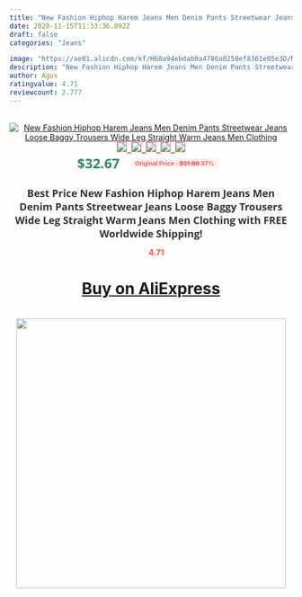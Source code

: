 ```yaml
---
title: "New Fashion Hiphop Harem Jeans Men Denim Pants Streetwear Jeans Loose Baggy Trousers Wide Leg Straight Warm Jeans Men Clothing"
date: 2020-11-15T11:33:36.892Z
draft: false
categories: "Jeans"

image: "https://ae01.alicdn.com/kf/H60a94ebdab0a4786a8250ef8361e05e3D/New-Fashion-Hiphop-Harem-Jeans-Men-Denim-Pants-Streetwear-Jeans-Loose-Baggy-Trousers-Wide-Leg-Straight.jpg"
description: "New Fashion Hiphop Harem Jeans Men Denim Pants Streetwear Jeans Loose Baggy Trousers Wide Leg Straight Warm Jeans Men Clothing"
author: Agus
ratingvalue: 4.71
reviewcount: 2.777
---
```

<br>
<div style="text-align: center;">
<a href="https://s.click.aliexpress.com/e/_ADxyhR" target="_blank" rel="nofollow noopener noreferrer"><img alt="New Fashion Hiphop Harem Jeans Men Denim Pants Streetwear Jeans Loose Baggy Trousers Wide Leg Straight Warm Jeans Men Clothing" class="magnifier-image" src="https://ae01.alicdn.com/kf/H60a94ebdab0a4786a8250ef8361e05e3D/New-Fashion-Hiphop-Harem-Jeans-Men-Denim-Pants-Streetwear-Jeans-Loose-Baggy-Trousers-Wide-Leg-Straight.jpg_640x640.jpg">
<br>
<img style="border:1px solid salmon" src="https://ae01.alicdn.com/kf/H60a94ebdab0a4786a8250ef8361e05e3D/New-Fashion-Hiphop-Harem-Jeans-Men-Denim-Pants-Streetwear-Jeans-Loose-Baggy-Trousers-Wide-Leg-Straight.jpg_120x120.jpg">&nbsp;&nbsp;<img style="border:1px solid salmon" src="https://ae01.alicdn.com/kf/H8a4feed26f7d445395c1da1c90e5abd2z/New-Fashion-Hiphop-Harem-Jeans-Men-Denim-Pants-Streetwear-Jeans-Loose-Baggy-Trousers-Wide-Leg-Straight.jpg_120x120.jpg">&nbsp;&nbsp;<img style="border:1px solid salmon" src="https://ae01.alicdn.com/kf/Ha5cc5b51669a45d3b6926ac142e8af5cO/New-Fashion-Hiphop-Harem-Jeans-Men-Denim-Pants-Streetwear-Jeans-Loose-Baggy-Trousers-Wide-Leg-Straight.jpg_120x120.jpg">&nbsp;&nbsp;<img style="border:1px solid salmon" src="https://ae01.alicdn.com/kf/H98f7761c3b6a438093d4e80b97cbd089S/New-Fashion-Hiphop-Harem-Jeans-Men-Denim-Pants-Streetwear-Jeans-Loose-Baggy-Trousers-Wide-Leg-Straight.jpg_120x120.jpg">&nbsp;&nbsp;<img style="border:1px solid salmon" src="https://ae01.alicdn.com/kf/H6cefd07a1f5e4f278a1519130c2b061dQ/New-Fashion-Hiphop-Harem-Jeans-Men-Denim-Pants-Streetwear-Jeans-Loose-Baggy-Trousers-Wide-Leg-Straight.jpg_120x120.jpg"></a></div><br0>
<div style="text-align: center;"><span style="background-color: white; border: 0px; box-sizing: border-box; color: seagreen; display: inline-block; font-family: &quot;open sans&quot; , &quot;arial&quot; , &quot;helvetica&quot; , sans-serif , &quot;heiti&quot;; font-size: 24px; font-stretch: inherit; font-weight: 700; line-height: inherit; margin: 0px 10px 0px 0px; padding: 0px; vertical-align: middle;">$32.67 </span>
<span style="background: rgb(255 , 241 , 241); border-radius: 3px; border: 0px; box-sizing: border-box; color: #ff4747; display: inline-block; font-family: inherit; font-size: 12px; font-stretch: inherit; font-style: inherit; font-variant: inherit; font-weight: 600; line-height: inherit; margin: 0px; padding: 2px 5px; transform: scale(0.9); vertical-align: middle;">Original Price : <b style="text-decoration: line-through;">$51.86 </b> 37%&nbsp;&nbsp;</span></div>
<h1 style="color: #333333; display: inline-block; font-family: &quot;open sans&quot; , &quot;arial&quot; , &quot;helvetica&quot; , sans-serif , &quot;heiti&quot;; font-size: 18px; font-stretch: inherit; font-weight: 700; text-align: center;">Best Price New Fashion Hiphop Harem Jeans Men Denim Pants Streetwear Jeans Loose Baggy Trousers Wide Leg Straight Warm Jeans Men Clothing with FREE Worldwide Shipping!</h1>
<div style="color: #ff4747; text-align: center;">
<img src="https://4.bp.blogspot.com/-M0ZcTcb-5uY/XleCXlxnR4I/AAAAAAAAAEc/OrjgMkXV1oMQFaCRZj5HQwOCBcu3w1FegCPcBGAYYCw/s1600/star.png" style="height: 15px;">&nbsp;<b>4.71</b></div>
<div class="button_cont" align="center"><a class="buynow_a" href="https://s.click.aliexpress.com/e/_ADxyhR" target="_blank" rel="nofollow noopener noreferrer"><H1>Buy on AliExpress</H1></a></div><br>
<div class="separator" style="clear: both; text-align: center;">
<img src="https://lh3.googleusercontent.com/-pTy5HemUv9M/XlePHvY0dAI/AAAAAAAAAE4/0nX5iRUoIWY8eMW9Dpxeirr157OZliDIgCLcBGAsYHQ/s1600/badge.gif" width="480">
</div>
